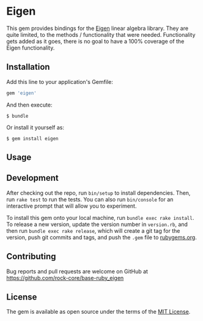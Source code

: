 # Eigen

This gem provides bindings for the
[Eigen](http://eigen.tuxfamily.org/index.php?title=Main_Page) linear algebra
library. They are quite limited, to the methods / functionality that were
needed. Functionality gets added as it goes, there is no goal to have a 100%
coverage of the Eigen functionality.

## Installation

Add this line to your application's Gemfile:

```ruby
gem 'eigen'
```

And then execute:

    $ bundle

Or install it yourself as:

    $ gem install eigen

## Usage

## Development

After checking out the repo, run `bin/setup` to install dependencies. Then, run `rake test` to run the tests. You can also run `bin/console` for an interactive prompt that will allow you to experiment.

To install this gem onto your local machine, run `bundle exec rake install`. To release a new version, update the version number in `version.rb`, and then run `bundle exec rake release`, which will create a git tag for the version, push git commits and tags, and push the `.gem` file to [rubygems.org](https://rubygems.org).

## Contributing

Bug reports and pull requests are welcome on GitHub at https://github.com/rock-core/base-ruby_eigen


## License

The gem is available as open source under the terms of the [MIT License](http://opensource.org/licenses/MIT).


